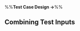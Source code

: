 <link rel="stylesheet" href="{{baseUrl}}/css/textbook.css">

<div class="website-content">

%%**Test Case Design &rarr;**%%

## Combining Test Inputs

<div id="main">

<include src="why/embed.md" />
<include src="combinationStrategies/embed.md" />
<include src="heuristicValid/embed.md" />
<include src="heuristicInvalid/embed.md" />
<include src="mix/embed.md" />

</div>

</div>
